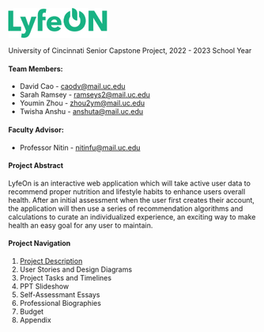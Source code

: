 <img src="https://github.com/davidcao1337/senior-design/blob/main/lyfeon-logo.png" width=200>

University of Cincinnati Senior Capstone Project, 2022 - 2023 School Year

#### Team Members:
- David Cao - caodv@mail.uc.edu
- Sarah Ramsey - ramseys2@mail.uc.edu
- Youmin Zhou - zhou2ym@mail.uc.edu
- Twisha Anshu - anshuta@mail.uc.edu


#### Faculty Advisor:
- Professor Nitin - nitinfu@mail.uc.edu

#### Project Abstract

LyfeOn is an interactive web application which will take active user data to recommend proper nutrition and lifestyle habits to enhance users overall health. After an initial assessment when the user first creates their account, the application will then use a series of recommendation algorithms and calculations to curate an individualized experience, an exciting way to make health an easy goal for any user to maintain.

#### Project Navigation
1. [Project Description](https://github.com/davidcao1337/senior-design/blob/main/assignments/project-description.md)
2. User Stories and Design Diagrams
3. Project Tasks and Timelines
4. PPT Slideshow
5. Self-Assessmant Essays
6. Professional Biographies
7. Budget
8. Appendix
